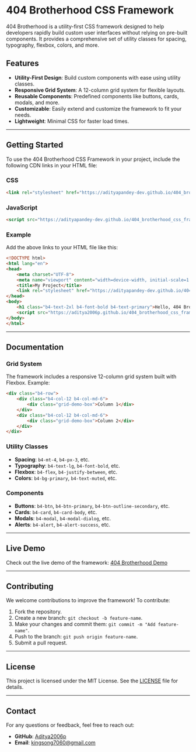 # 404 Brotherhood CSS Framework

404 Brotherhood is a utility-first CSS framework designed to help developers rapidly build custom user interfaces without relying on pre-built components. It provides a comprehensive set of utility classes for spacing, typography, flexbox, colors, and more.

## Features

- **Utility-First Design**: Build custom components with ease using utility classes.
- **Responsive Grid System**: A 12-column grid system for flexible layouts.
- **Reusable Components**: Predefined components like buttons, cards, modals, and more.
- **Customizable**: Easily extend and customize the framework to fit your needs.
- **Lightweight**: Minimal CSS for faster load times.

---

## Getting Started

To use the 404 Brotherhood CSS Framework in your project, include the following CDN links in your HTML file:

### CSS
```html
<link rel="stylesheet" href="https://adityapandey-dev.github.io/404_brotherhood_css_framework/Main.css">
```

### JavaScript
```html
<script src="https://adityapandey-dev.github.io/404_brotherhood_css_framework/Main.js"></script>
```

### Example
Add the above links to your HTML file like this:

```html
<!DOCTYPE html>
<html lang="en">
<head>
    <meta charset="UTF-8">
    <meta name="viewport" content="width=device-width, initial-scale=1.0">
    <title>My Project</title>
    <link rel="stylesheet" href="https://adityapandey-dev.github.io/404_brotherhood_css_framework/Main.css">
</head>
<body>
    <h1 class="b4-text-2xl b4-font-bold b4-text-primary">Hello, 404 Brotherhood!</h1>
    <script src="https://aditya2006p.github.io/404_brotherhood_css_framework/Main.js"></script>
</body>
</html>
```

---

## Documentation

### Grid System
The framework includes a responsive 12-column grid system built with Flexbox. Example:

```html
<div class="b4-row">
    <div class="b4-col-12 b4-col-md-6">
        <div class="grid-demo-box">Column 1</div>
    </div>
    <div class="b4-col-12 b4-col-md-6">
        <div class="grid-demo-box">Column 2</div>
    </div>
</div>
```

### Utility Classes
- **Spacing**: `b4-mt-4`, `b4-px-3`, etc.
- **Typography**: `b4-text-lg`, `b4-font-bold`, etc.
- **Flexbox**: `b4-flex`, `b4-justify-between`, etc.
- **Colors**: `b4-bg-primary`, `b4-text-muted`, etc.

### Components
- **Buttons**: `b4-btn`, `b4-btn-primary`, `b4-btn-outline-secondary`, etc.
- **Cards**: `b4-card`, `b4-card-body`, etc.
- **Modals**: `b4-modal`, `b4-modal-dialog`, etc.
- **Alerts**: `b4-alert`, `b4-alert-success`, etc.

---

## Live Demo

Check out the live demo of the framework: [404 Brotherhood Demo](https://adityapandey-dev.github.io/404_brotherhood_css_framework/)

---

## Contributing

We welcome contributions to improve the framework! To contribute:

1. Fork the repository.
2. Create a new branch: `git checkout -b feature-name`.
3. Make your changes and commit them: `git commit -m "Add feature-name"`.
4. Push to the branch: `git push origin feature-name`.
5. Submit a pull request.

---

## License

This project is licensed under the MIT License. See the [LICENSE](LICENSE) file for details.

---

## Contact

For any questions or feedback, feel free to reach out:

- **GitHub**: [Aditya2006p](https://github.com/adityapandey-dev)
- **Email**: [kingsong7060@gmail.com](mailto:kingsong7060@gmail.com)
